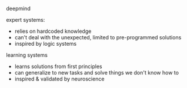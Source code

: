 deepmind

expert systems: 
- relies on hardcoded knowledge
- can't deal with the unexpected, limited to pre-programmed solutions
- inspired by logic systems

learning systems
- learns solutions from first principles
- can generalize to new tasks and solve things we don't know how to
- inspired & validated by neuroscience